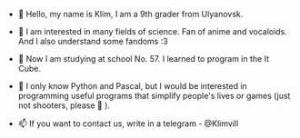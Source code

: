 - 👋 Hello, my name is Klim, I am a 9th grader from Ulyanovsk.

- 👀 I am interested in many fields of science. Fan of anime and vocaloids. And I also understand some fandoms :3

- 🌱 Now I am studying at school No. 57. I learned to program in the It Cube.

- 💞️ I only know Python and Pascal, but I would be interested in programming useful programs that simplify people's lives or games (just not shooters, please 🙏 ).

- 📫 If you want to contact us, write in a telegram - @Klimvill
